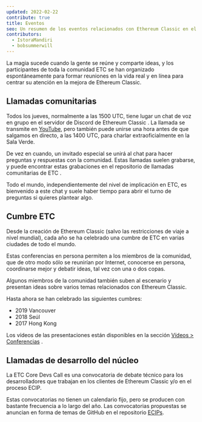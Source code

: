 ```yaml
---
updated: 2022-02-22
contribute: true
title: Eventos
seo: Un resumen de los eventos relacionados con Ethereum Classic en el mundo real y virtual. La Cumbre ETC y la convocatoria semanal de la Comunidad son bienvenidas para todos.
contributors:
  - IstoraMandiri
  - bobsummerwill
---
```


La magia sucede cuando la gente se reúne y comparte ideas, y los participantes de toda la comunidad ETC se han organizado espontáneamente para formar reuniones en la vida real y en línea para centrar su atención en la mejora de Ethereum Classic.

## Llamadas comunitarias

Todos los jueves, normalmente a las 1500 UTC, tiene lugar un chat de voz en grupo en el servidor de Discord de Ethereum Classic [](https://ethereumclassic.org/discord). La llamada se transmite en [YouTube](https://www.youtube.com/channel/UCp07VPnC1ejyAp5gMvvA4dw/videos), pero también puede unirse una hora antes de que salgamos en directo, a las 1400 UTC, para charlar extraoficialmente en la Sala Verde.

De vez en cuando, un invitado especial se unirá al chat para hacer preguntas y respuestas con la comunidad. Estas llamadas suelen grabarse, y puede encontrar estas grabaciones en el repositorio de llamadas comunitarias de ETC [](https://github.com/ethereumclassic/community-calls).

Todo el mundo, independientemente del nivel de implicación en ETC, es bienvenido a este chat y suele haber tiempo para abrir el turno de preguntas si quieres plantear algo.

## Cumbre ETC

Desde la creación de Ethereum Classic (salvo las restricciones de viaje a nivel mundial), cada año se ha celebrado una cumbre de ETC en varias ciudades de todo el mundo.

Estas conferencias en persona permiten a los miembros de la comunidad, que de otro modo sólo se reunirían por Internet, conocerse en persona, coordinarse mejor y debatir ideas, tal vez con una o dos copas.

Algunos miembros de la comunidad también suben al escenario y presentan ideas sobre varios temas relacionados con Ethereum Classic.

Hasta ahora se han celebrado las siguientes cumbres:

- 2019 Vancouver
- 2018 Seúl
- 2017 Hong Kong

Los vídeos de las presentaciones están disponibles en la sección [Vídeos > Conferencias](/videos/conferences) .

## Llamadas de desarrollo del núcleo

La ETC Core Devs Call es una convocatoria de debate técnico para los desarrolladores que trabajan en los clientes de Ethereum Classic y/o en el proceso ECIP.

Estas convocatorias no tienen un calendario fijo, pero se producen con bastante frecuencia a lo largo del año. Las convocatorias propuestas se anuncian en forma de temas de GitHub en el repositorio [ECIPs](https://github.com/ethereumclassic/ECIPs/issues?q=is%3Aissue+Devs+Call).
